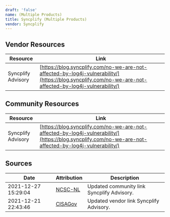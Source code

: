 ```yaml
---
draft: 'false'
name: (Multiple Products)
title: Syncplify (Multiple Products)
vendor: Syncplify
---
```


## Vendor Resources
| Resource | Link |
| --- | --- |
| Syncplify Advisory | [https://blog.syncplify.com/no-we-are-not-affected-by-log4j-vulnerability/](https://blog.syncplify.com/no-we-are-not-affected-by-log4j-vulnerability/) |

## Community Resources
| Resource | Link |
| --- | --- |
| Syncplify Advisory | [https://blog.syncplify.com/no-we-are-not-affected-by-log4j-vulnerability/](https://blog.syncplify.com/no-we-are-not-affected-by-log4j-vulnerability/) |


## Sources
| Date | Attribution | Description |
| --- | --- | --- |
| 2021-12-27 15:29:04 | [NCSC-NL](https://github.com/NCSC-NL/log4shell/blob/main/software/README.md) | Updated community link Syncplify Advisory.  |
| 2021-12-21 22:43:46 | [CISAGov](https://raw.githubusercontent.com/cisagov/log4j-affected-db/develop/README.md) | Updated vendor link Syncplify Advisory.  |

